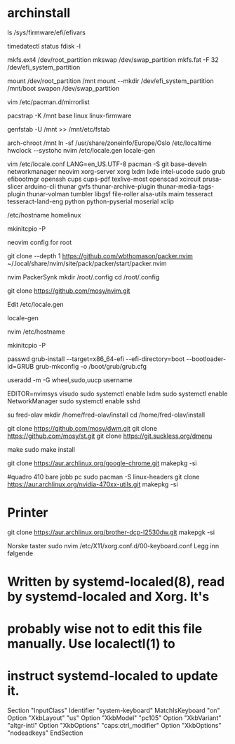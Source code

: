 # archinstall

ls /sys/firmware/efi/efivars

timedatectl status
fdisk -l

mkfs.ext4 /dev/root_partition
mkswap /dev/swap_partition
mkfs.fat -F 32 /dev/efi_system_partition

mount /dev/root_partition /mnt
mount --mkdir /dev/efi_system_partition /mnt/boot
swapon /dev/swap_partition

vim /etc/pacman.d/mirrorlist

pacstrap -K /mnt base linux linux-firmware

genfstab -U /mnt >> /mnt/etc/fstab

arch-chroot /mnt
ln -sf /usr/share/zoneinfo/Europe/Oslo /etc/localtime
hwclock --systohc
nvim /etc/locale.gen
locale-gen

vim /etc/locale.conf
LANG=en_US.UTF-8
pacman -S git base-develn networkmanager neovim xorg-server xorg lxdm lxde intel-ucode sudo grub efibootmgr openssh cups cups-pdf texlive-most openscad xcircuit prusa-slicer arduino-cli thunar gvfs thunar-archive-plugin thunar-media-tags-plugin thunar-volman tumbler libgsf file-roller alsa-utils maim tesseract tesseract-land-eng python python-pyserial moserial xclip




/etc/hostname
homelinux

mkinitcpio -P




neovim config for root



git clone --depth 1 https://github.com/wbthomason/packer.nvim ~/.local/share/nvim/site/pack/packer/start/packer.nvim

nvim PackerSynk
mkdir /root/.config
cd /root/.config

git clone https://github.com/mosy/nvim.git
 
 Edit /etc/locale.gen
 
 locale-gen
 
 nvim /etc/hostname
 
 mkinitcpio -P
 
passwd
grub-install --target=x86_64-efi --efi-directory=boot --bootloader-id=GRUB
grub-mkconfig -o /boot/grub/grub.cfg
 
 useradd -m -G wheel,sudo,uucp username
 
 EDITOR=nvimsys visudo
 sudo systemctl enable lxdm
 sudo systemctl enable NetworkManager
 sudo systemctl enable sshd
 
 su fred-olav
 mkdir /home/fred-olav/install
 cd /home/fred-olav/install
  
 git clone https://github.com/mosy/dwm.git
 git clone https://github.com/mosy/st.git
 git clone https://git.suckless.org/dmenu

 
 make
 sudo make install
 
git clone https://aur.archlinux.org/google-chrome.git
makepkg -si
 



#quadro 410 bare jobb pc
sudo pacman -S linux-headers
git clone https://aur.archlinux.org/nvidia-470xx-utils.git
makepkg -si




# Printer
git clone https://aur.archlinux.org/brother-dcp-l2530dw.git
makepgk -si

Norske taster
sudo nvim /etc/X11/xorg.conf.d/00-keyboard.conf
Legg inn følgende
<html>
      <head>
    
# Written by systemd-localed(8), read by systemd-localed and Xorg. It's
# probably wise not to edit this file manually. Use localectl(1) to
# instruct systemd-localed to update it.
Section "InputClass"
        Identifier "system-keyboard"
        MatchIsKeyboard "on"
        Option "XkbLayout" "us"
        Option "XkbModel" "pc105"
        Option "XkbVariant" "altgr-intl"
        Option "XkbOptions" "caps:ctrl_modifier"
        Option "XkbOptions" "nodeadkeys"
EndSection
  </head>
    </html>





